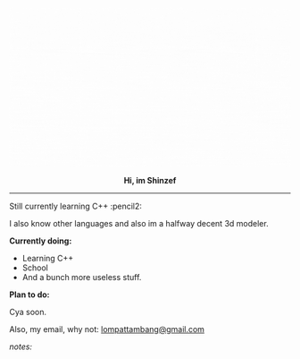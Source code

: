 ![](https://github.com/Shinzef/Shinzef/blob/main/logo.gif)
<p align="center"><strong>Hi, im Shinzef</strong></p>
<hr />
<p>Still currently learning C++ :pencil2:</p>
<p>I also know other languages and also im a halfway decent 3d modeler.</p>
<p><strong>Currently doing:</strong></p>
<ul>
<li>Learning C++</li>
<li>School</li>
<li>And a bunch more useless stuff.</li>
</ul>
<p><strong>Plan to do:</strong></p>
<p>Cya soon.</p>
<p>Also, my email, why not: <a href="mailto:lompattambang@gmail.com">lompattambang@gmail.com</a></p>
<p><em>notes:</em></p>

